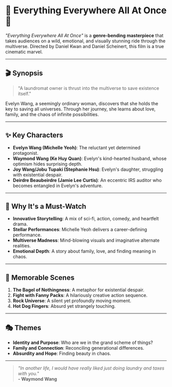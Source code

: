 # 🌌 Everything Everywhere All At Once 🌟

_"Everything Everywhere All At Once"_ is a **genre-bending masterpiece** that takes audiences on a wild, emotional, and visually stunning ride through the multiverse. Directed by Daniel Kwan and Daniel Scheinert, this film is a true cinematic marvel.

---

## 🎬 Synopsis  
> "A laundromat owner is thrust into the multiverse to save existence itself."

Evelyn Wang, a seemingly ordinary woman, discovers that she holds the key to saving all universes. Through her journey, she learns about love, family, and the chaos of infinite possibilities.

---

## ✨ Key Characters

- **Evelyn Wang (Michelle Yeoh)**: The reluctant yet determined protagonist.  
- **Waymond Wang (Ke Huy Quan)**: Evelyn's kind-hearted husband, whose optimism hides surprising depth.  
- **Joy Wang/Jobu Tupaki (Stephanie Hsu)**: Evelyn's daughter, struggling with existential despair.  
- **Deirdre Beaubeirdre (Jamie Lee Curtis)**: An eccentric IRS auditor who becomes entangled in Evelyn's adventure.

---

## 🌟 Why It's a Must-Watch  

- **Innovative Storytelling**: A mix of sci-fi, action, comedy, and heartfelt drama.  
- **Stellar Performances**: Michelle Yeoh delivers a career-defining performance.  
- **Multiverse Madness**: Mind-blowing visuals and imaginative alternate realities.  
- **Emotional Depth**: A story about family, love, and finding meaning in chaos.

---

## 🎥 Memorable Scenes  

1. **The Bagel of Nothingness**: A metaphor for existential despair.  
2. **Fight with Fanny Packs**: A hilariously creative action sequence.  
3. **Rock Universe**: A silent yet profoundly moving moment.  
4. **Hot Dog Fingers**: Absurd yet strangely touching.

---


## 🎭 Themes

- **Identity and Purpose**: Who are we in the grand scheme of things?  
- **Family and Connection**: Reconciling generational differences.  
- **Absurdity and Hope**: Finding beauty in chaos.

---


> *"In another life, I would have really liked just doing laundry and taxes with you."*  
> **- Waymond Wang**
